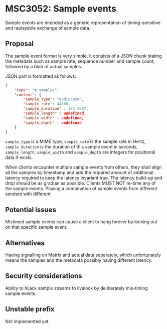 # MSC3052: Sample events

Sample events are intended as a generic representation of timing-sensitive and replayable exchange
of sample data.

## Proposal

The sample event format is very simple. It consists of a JSON chunk stating the metadata such as sample
rate, sequence number and sample count, followed by a blob of actual samples.

JSON part is formatted as follows:

```json
{
    "type": "m.samples",
    "content": {
        "sample_type": "audio/pcm",
        "sample_rate": 44100,
        "sample_duration" : 123.4567, 
        "sample_length" : undefined,
        "sample_width" : undefined,
        "sample_depth" : undefined
    }
}
```

`sample_type` is a MIME type, `sample_rate` is the sample rate in Hertz, `sample_duration` is
the duration of this sample event in seconds, `sample_length`, `sample_width` and `sample_depth`
are integers for positional data if exists.

When clients encounter multiple sample events from others, they shall align all the samples by timestamp
and add the required amount of additional latency required to keep the latency invariant true. The latency
build-up and drop should be as gradual as possible. Clients MUST NOT re-time any of the sample events.
Playing a combination of sample events from different senders with different

## Potential issues

Mistimed sample events can cause a client to hang forever by locking out on that specific sample event.

## Alternatives

Having signalling on Matrix and actual data separately, which unfortunately means the samples
and the metadata possibly having different latency.

## Security considerations

Ability to hijack sample streams to livelock by deliberately mis-timing sample events.

## Unstable prefix

Not implemented yet.
